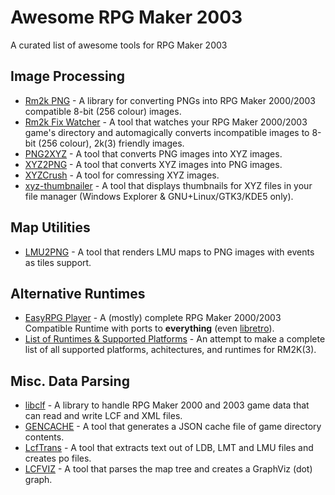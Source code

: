 # Awesome RPG Maker 2003
A curated list of awesome tools for RPG Maker 2003

## Image Processing
- [Rm2k PNG](https://github.com/silbinarywolf/rm2kpng) - A library for converting PNGs into RPG Maker 2000/2003 compatible 8-bit (256 colour) images.
- [Rm2k Fix Watcher](https://github.com/silbinarywolf/rm2kpng/tree/master/cmd/rm2kfixwatcher) - A tool that watches your RPG Maker 2000/2003 game's directory and automagically converts incompatible images to 8-bit (256 colour), 2k(3) friendly images.
- [PNG2XYZ](https://github.com/EasyRPG/Tools/tree/master/png2xyz) - A tool that converts PNG images into XYZ images.
- [XYZ2PNG](https://github.com/EasyRPG/Tools/tree/master/xyz2png) - A tool that converts XYZ images into PNG images.
- [XYZCrush](https://github.com/EasyRPG/Tools/tree/master/xyzcrush) - A tool for comressing XYZ images.
- [xyz-thumbnailer](https://github.com/EasyRPG/Tools/tree/master/xyz-thumbnailer) - A tool that displays thumbnails for XYZ files in your file manager (Windows Explorer & GNU+Linux/GTK3/KDE5 only).

## Map Utilities
- [LMU2PNG](https://github.com/EasyRPG/Tools/tree/master/lmu2png) - A tool that renders LMU maps to PNG images with events as tiles support.

## Alternative Runtimes
 - [EasyRPG Player](https://github.com/EasyRPG/Player) - A (mostly) complete RPG Maker 2000/2003 Compatible Runtime with ports to **everything** (even [libretro](https://github.com/libretro/easyrpg-libretro)).
 - [List of Runtimes & Supported Platforms](https://github.com/crunchyegg-gg/awesome-rm2k3/blob/main/RM2K3-RUNTIME-PORTS.md) - An attempt to make a complete list of all supported platforms, achitectures, and runtimes for RM2K(3).

## Misc. Data Parsing
- [libclf](https://github.com/EasyRPG/liblcf) - A library to handle RPG Maker 2000 and 2003 game data that can read and write LCF and XML files.
- [GENCACHE](https://github.com/EasyRPG/Tools/tree/master/gencache) - A tool that generates a JSON cache file of game directory contents.
- [LcfTrans](https://github.com/EasyRPG/Tools/tree/master/lcftrans) - A tool that extracts text out of LDB, LMT and LMU files and creates po files.
- [LCFVIZ](https://github.com/EasyRPG/Tools/tree/master/lcfviz) - A tool that parses the map tree and creates a GraphViz (dot) graph.

